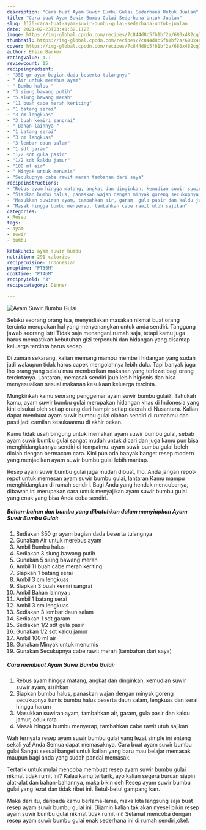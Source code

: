```yaml
---
description: "Cara buat Ayam Suwir Bumbu Gulai Sederhana Untuk Jualan"
title: "Cara buat Ayam Suwir Bumbu Gulai Sederhana Untuk Jualan"
slug: 1126-cara-buat-ayam-suwir-bumbu-gulai-sederhana-untuk-jualan
date: 2021-02-23T03:49:32.112Z
image: https://img-global.cpcdn.com/recipes/7c844d8c5fb1bf2a/680x482cq70/ayam-suwir-bumbu-gulai-foto-resep-utama.jpg
thumbnail: https://img-global.cpcdn.com/recipes/7c844d8c5fb1bf2a/680x482cq70/ayam-suwir-bumbu-gulai-foto-resep-utama.jpg
cover: https://img-global.cpcdn.com/recipes/7c844d8c5fb1bf2a/680x482cq70/ayam-suwir-bumbu-gulai-foto-resep-utama.jpg
author: Elsie Barker
ratingvalue: 4.1
reviewcount: 15
recipeingredient:
- "350 gr ayam bagian dada beserta tulangnya"
- " Air untuk merebus ayam"
- " Bumbu halus "
- "3 siung bawang putih"
- "5 siung bawang merah"
- "11 buah cabe merah keriting"
- "1 batang serai"
- "3 cm lengkuas"
- "3 buah kemiri sangrai"
- " Bahan lainnya "
- "1 batang serai"
- "3 cm lengkuas"
- "3 lembar daun salam"
- "1 sdt garam"
- "1/2 sdt gula pasir"
- "1/2 sdt kaldu jamur"
- "100 ml air"
- " Minyak untuk menumis"
- "Secukupnya cabe rawit merah tambahan dari saya"
recipeinstructions:
- "Rebus ayam hingga matang, angkat dan dinginkan, kemudian suwir suwir ayam, sisihkan"
- "Siapkan bumbu halus, panaskan wajan dengan minyak goreng secukupnya tumis bumbu halus beserta daun salam, lengkuas dan serai hingga harum"
- "Masukkan suwiran ayam, tambahkan air, garam, gula pasir dan kaldu jamur, aduk rata"
- "Masak hingga bumbu menyerap, tambahkan cabe rawit utuh sajikan"
categories:
- Resep
tags:
- ayam
- suwir
- bumbu

katakunci: ayam suwir bumbu 
nutrition: 291 calories
recipecuisine: Indonesian
preptime: "PT36M"
cooktime: "PT46M"
recipeyield: "3"
recipecategory: Dinner

---
```



![Ayam Suwir Bumbu Gulai](https://img-global.cpcdn.com/recipes/7c844d8c5fb1bf2a/680x482cq70/ayam-suwir-bumbu-gulai-foto-resep-utama.jpg)

Selaku seorang orang tua, menyediakan masakan nikmat buat orang tercinta merupakan hal yang menyenangkan untuk anda sendiri. Tanggung jawab seorang istri Tidak saja menangani rumah saja, tetapi kamu juga harus memastikan kebutuhan gizi terpenuhi dan hidangan yang disantap keluarga tercinta harus sedap.

Di zaman  sekarang, kalian memang mampu membeli hidangan yang sudah jadi walaupun tidak harus capek mengolahnya lebih dulu. Tapi banyak juga lho orang yang selalu mau memberikan makanan yang terlezat bagi orang tercintanya. Lantaran, memasak sendiri jauh lebih higienis dan bisa menyesuaikan sesuai makanan kesukaan keluarga tercinta. 



Mungkinkah kamu seorang penggemar ayam suwir bumbu gulai?. Tahukah kamu, ayam suwir bumbu gulai merupakan hidangan khas di Indonesia yang kini disukai oleh setiap orang dari hampir setiap daerah di Nusantara. Kalian dapat membuat ayam suwir bumbu gulai olahan sendiri di rumahmu dan pasti jadi camilan kesukaanmu di akhir pekan.

Kamu tidak usah bingung untuk memakan ayam suwir bumbu gulai, sebab ayam suwir bumbu gulai sangat mudah untuk dicari dan juga kamu pun bisa menghidangkannya sendiri di tempatmu. ayam suwir bumbu gulai boleh diolah dengan bermacam cara. Kini pun ada banyak banget resep modern yang menjadikan ayam suwir bumbu gulai lebih mantap.

Resep ayam suwir bumbu gulai juga mudah dibuat, lho. Anda jangan repot-repot untuk memesan ayam suwir bumbu gulai, lantaran Kamu mampu menghidangkan di rumah sendiri. Bagi Anda yang hendak mencobanya, dibawah ini merupakan cara untuk menyajikan ayam suwir bumbu gulai yang enak yang bisa Anda coba sendiri.

<!--inarticleads1-->

##### Bahan-bahan dan bumbu yang dibutuhkan dalam menyiapkan Ayam Suwir Bumbu Gulai:

1. Sediakan 350 gr ayam bagian dada beserta tulangnya
1. Gunakan  Air untuk merebus ayam
1. Ambil  Bumbu halus :
1. Sediakan 3 siung bawang putih
1. Gunakan 5 siung bawang merah
1. Ambil 11 buah cabe merah keriting
1. Siapkan 1 batang serai
1. Ambil 3 cm lengkuas
1. Siapkan 3 buah kemiri sangrai
1. Ambil  Bahan lainnya :
1. Ambil 1 batang serai
1. Ambil 3 cm lengkuas
1. Sediakan 3 lembar daun salam
1. Sediakan 1 sdt garam
1. Sediakan 1/2 sdt gula pasir
1. Gunakan 1/2 sdt kaldu jamur
1. Ambil 100 ml air
1. Gunakan  Minyak untuk menumis
1. Gunakan Secukupnya cabe rawit merah (tambahan dari saya)




<!--inarticleads2-->

##### Cara membuat Ayam Suwir Bumbu Gulai:

1. Rebus ayam hingga matang, angkat dan dinginkan, kemudian suwir suwir ayam, sisihkan
1. Siapkan bumbu halus, panaskan wajan dengan minyak goreng secukupnya tumis bumbu halus beserta daun salam, lengkuas dan serai hingga harum
1. Masukkan suwiran ayam, tambahkan air, garam, gula pasir dan kaldu jamur, aduk rata
1. Masak hingga bumbu menyerap, tambahkan cabe rawit utuh sajikan




Wah ternyata resep ayam suwir bumbu gulai yang lezat simple ini enteng sekali ya! Anda Semua dapat memasaknya. Cara buat ayam suwir bumbu gulai Sangat sesuai banget untuk kalian yang baru mau belajar memasak maupun bagi anda yang sudah pandai memasak.

Tertarik untuk mulai mencoba membuat resep ayam suwir bumbu gulai nikmat tidak rumit ini? Kalau kamu tertarik, ayo kalian segera buruan siapin alat-alat dan bahan-bahannya, maka bikin deh Resep ayam suwir bumbu gulai yang lezat dan tidak ribet ini. Betul-betul gampang kan. 

Maka dari itu, daripada kamu berlama-lama, maka kita langsung saja buat resep ayam suwir bumbu gulai ini. Dijamin kalian tak akan nyesel bikin resep ayam suwir bumbu gulai nikmat tidak rumit ini! Selamat mencoba dengan resep ayam suwir bumbu gulai enak sederhana ini di rumah sendiri,oke!.

